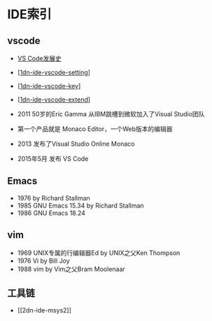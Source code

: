 

# IDE索引

## vscode

- [VS Code发展史](https://mp.weixin.qq.com/s/hwLDWqZ_YWWtlKRH6KF36w)
- [[1dn-ide-vscode-setting]]
- [[1dn-ide-vscode-key]]
- [[1dn-ide-vscode-extend]]

- 2011 50岁的Eric Gamma 从IBM跳槽到微软加入了Visual Studio团队
- 第一个产品就是 Monaco Editor，一个Web版本的编辑器
- 2013 发布了Visual Studio Online Monaco
- 2015年5月 发布 VS Code

## Emacs

- 1976 by Richard Stallman
- 1985  GNU Emacs 15.34 by Richard Stallman
- 1986  GNU Emacs 18.24


## vim

- 1969 UNIX专属的行编辑器Ed by UNIX之父Ken Thompson
- 1976 Vi by Bill Joy
- 1988 vim by Vim之父Bram Moolenaar

## 工具链

- [[2dn-ide-msys2]]

[//begin]: # "Autogenerated link references for markdown compatibility"
[1dn-ide-vscode-setting]: vscode/1dn-ide-vscode-setting.md "VS Code配置settings.json"
[1dn-ide-vscode-key]: vscode/1dn-ide-vscode-key.md "VS Code 快捷键"
[1dn-ide-vscode-extend]: vscode/1dn-ide-vscode-extend.md "VS Code 扩展"
[//end]: # "Autogenerated link references"
